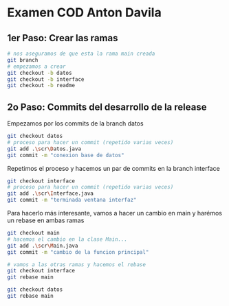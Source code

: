 # Examen COD Anton Davila
## 1er Paso: Crear las ramas
```bash
# nos aseguramos de que esta la rama main creada
git branch
# empezamos a crear
git checkout -b datos
git checkout -b interface
git checkout -b readme
```
## 2o Paso: Commits del desarrollo de la release
Empezamos por los commits de la branch datos
```bash
git checkout datos
# proceso para hacer un commit (repetido varias veces)
git add .\scr\Datos.java
git commit -m "conexion base de datos"
```
Repetimos el proceso y hacemos un par de commits en la branch interface
```bash
git checkout interface
# proceso para hacer un commit (repetido varias veces)
git add .\scr\Interface.java
git commit -m "terminada ventana interfaz"
```
Para hacerlo más interesante, vamos a hacer un cambio en main y harémos un rebase en ambas ramas
```bash
git checkout main
# hacemos el cambio en la clase Main...
git add .\scr\Main.java
git commit -m "cambio de la funcion principal"

# vamos a las otras ramas y hacemos el rebase
git checkout interface
git rebase main

git checkout datos
git rebase main
```